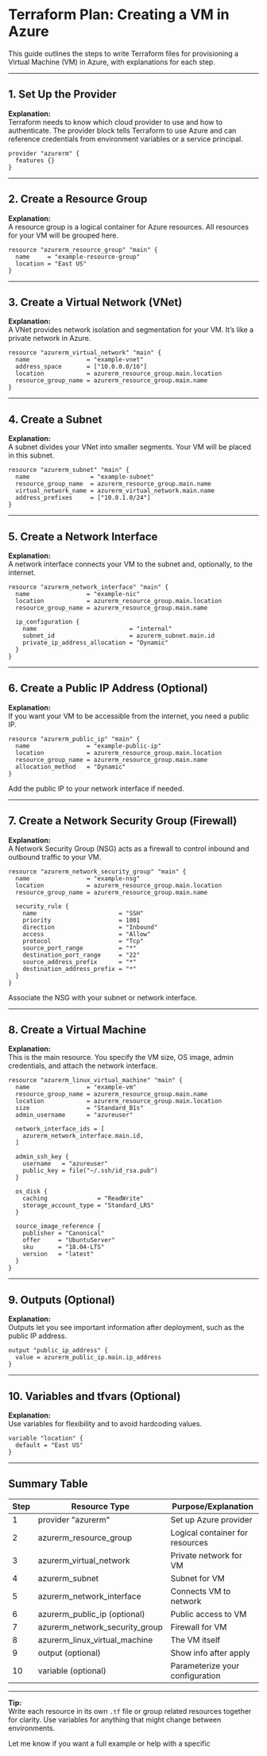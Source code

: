 # Terraform Plan: Creating a VM in Azure

This guide outlines the steps to write Terraform files for provisioning a Virtual Machine (VM) in Azure, with explanations for each step.

---

## 1. Set Up the Provider

**Explanation:**  
Terraform needs to know which cloud provider to use and how to authenticate. The provider block tells Terraform to use Azure and can reference credentials from environment variables or a service principal.

```hcl
provider "azurerm" {
  features {}
}
```

---

## 2. Create a Resource Group

**Explanation:**  
A resource group is a logical container for Azure resources. All resources for your VM will be grouped here.

```hcl
resource "azurerm_resource_group" "main" {
  name     = "example-resource-group"
  location = "East US"
}
```

---

## 3. Create a Virtual Network (VNet)

**Explanation:**  
A VNet provides network isolation and segmentation for your VM. It’s like a private network in Azure.

```hcl
resource "azurerm_virtual_network" "main" {
  name                = "example-vnet"
  address_space       = ["10.0.0.0/16"]
  location            = azurerm_resource_group.main.location
  resource_group_name = azurerm_resource_group.main.name
}
```

---

## 4. Create a Subnet

**Explanation:**  
A subnet divides your VNet into smaller segments. Your VM will be placed in this subnet.

```hcl
resource "azurerm_subnet" "main" {
  name                 = "example-subnet"
  resource_group_name  = azurerm_resource_group.main.name
  virtual_network_name = azurerm_virtual_network.main.name
  address_prefixes     = ["10.0.1.0/24"]
}
```

---

## 5. Create a Network Interface

**Explanation:**  
A network interface connects your VM to the subnet and, optionally, to the internet.

```hcl
resource "azurerm_network_interface" "main" {
  name                = "example-nic"
  location            = azurerm_resource_group.main.location
  resource_group_name = azurerm_resource_group.main.name

  ip_configuration {
    name                          = "internal"
    subnet_id                     = azurerm_subnet.main.id
    private_ip_address_allocation = "Dynamic"
  }
}
```

---

## 6. Create a Public IP Address (Optional)

**Explanation:**  
If you want your VM to be accessible from the internet, you need a public IP.

```hcl
resource "azurerm_public_ip" "main" {
  name                = "example-public-ip"
  location            = azurerm_resource_group.main.location
  resource_group_name = azurerm_resource_group.main.name
  allocation_method   = "Dynamic"
}
```

Add the public IP to your network interface if needed.

---

## 7. Create a Network Security Group (Firewall)

**Explanation:**  
A Network Security Group (NSG) acts as a firewall to control inbound and outbound traffic to your VM.

```hcl
resource "azurerm_network_security_group" "main" {
  name                = "example-nsg"
  location            = azurerm_resource_group.main.location
  resource_group_name = azurerm_resource_group.main.name

  security_rule {
    name                       = "SSH"
    priority                   = 1001
    direction                  = "Inbound"
    access                     = "Allow"
    protocol                   = "Tcp"
    source_port_range          = "*"
    destination_port_range     = "22"
    source_address_prefix      = "*"
    destination_address_prefix = "*"
  }
}
```

Associate the NSG with your subnet or network interface.

---

## 8. Create a Virtual Machine

**Explanation:**  
This is the main resource. You specify the VM size, OS image, admin credentials, and attach the network interface.

```hcl
resource "azurerm_linux_virtual_machine" "main" {
  name                = "example-vm"
  resource_group_name = azurerm_resource_group.main.name
  location            = azurerm_resource_group.main.location
  size                = "Standard_B1s"
  admin_username      = "azureuser"

  network_interface_ids = [
    azurerm_network_interface.main.id,
  ]

  admin_ssh_key {
    username   = "azureuser"
    public_key = file("~/.ssh/id_rsa.pub")
  }

  os_disk {
    caching              = "ReadWrite"
    storage_account_type = "Standard_LRS"
  }

  source_image_reference {
    publisher = "Canonical"
    offer     = "UbuntuServer"
    sku       = "18.04-LTS"
    version   = "latest"
  }
}
```

---

## 9. Outputs (Optional)

**Explanation:**  
Outputs let you see important information after deployment, such as the public IP address.

```hcl
output "public_ip_address" {
  value = azurerm_public_ip.main.ip_address
}
```

---

## 10. Variables and tfvars (Optional)

**Explanation:**  
Use variables for flexibility and to avoid hardcoding values.

```hcl
variable "location" {
  default = "East US"
}
```

---

## Summary Table

| Step | Resource Type                        | Purpose/Explanation                                 |
|------|--------------------------------------|-----------------------------------------------------|
| 1    | provider "azurerm"                   | Set up Azure provider                               |
| 2    | azurerm_resource_group               | Logical container for resources                     |
| 3    | azurerm_virtual_network              | Private network for VM                              |
| 4    | azurerm_subnet                       | Subnet for VM                                       |
| 5    | azurerm_network_interface            | Connects VM to network                              |
| 6    | azurerm_public_ip (optional)         | Public access to VM                                 |
| 7    | azurerm_network_security_group       | Firewall for VM                                     |
| 8    | azurerm_linux_virtual_machine        | The VM itself                                       |
| 9    | output (optional)                    | Show info after apply                               |
| 10   | variable (optional)                  | Parameterize your configuration                     |

---

**Tip:**  
Write each resource in its own `.tf` file or group related resources together for clarity. Use variables for anything that might change between environments.

Let me know if you want a full example or help with a specific

